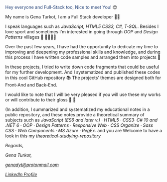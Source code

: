 <span style="color:#264378;">﻿Hey everyone and Full-Stack too, 
Nice to meet You!</span> 😊

My name is Gena Turkot, I am a Full Stack developer 🍔🥤

I speak languages such as *JavaScript, HTML5 CSS3, C#, T-SQL*.
Besides I love sport and sometimes I'm interested in going through *OOP* and *Design Patterns* villages 🏡 🐕‍🦺🚶‍♂️  

Over the past few years, I have had the opportunity to dedicate my time 
to improving and deepening my professional skills and knowledge, and 
during this process I have written code samples and arranged them into projects 📝

In these projects, I tried to write down code fragments that could be useful 
for my further development. And I systematized and published these codes
in this cool GitHub repository 📚
The projects’ themes are designed both for Front-And and Back-End.

I would like to note that I will be very pleased if you will use these my works or will contribute to their gloss 💖 🙏

(In addition, I summarized and systematized my educational notes in 
a public repository, and these notes provide a theoretical summary 
of subjects such as
*JavaScript (ES6 and later v.) · HTML5 · CSS3· C# 10 and .NET 6 · OOP · 
Design Patterns · Responsive Web · CSS Organize · Sass CSS · Web Components · MS Azure · RegEx.* 
and you are Welcome to have a look in this my [*theoretical-studying-repository*](https:\drive.google.com\drive\folders\1_yyssV9WhXAHwaQ-oSVjc3FBtrFyQM2F)

*Regards,*

*Gena Turkot,*


*genadyt@protonmail.com*

[*LinkedIn Profile*](https://www.linkedin.com/in/gena-turkot-1557373a/)

